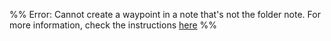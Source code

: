 
%% Error: Cannot create a waypoint in a note that's not the folder note. For more information, check the instructions [here](https://github.com/IdreesInc/Waypoint) %%

